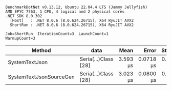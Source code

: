 ```

BenchmarkDotNet v0.13.12, Ubuntu 22.04.4 LTS (Jammy Jellyfish)
AMD EPYC 7763, 1 CPU, 4 logical and 2 physical cores
.NET SDK 8.0.302
  [Host]   : .NET 8.0.6 (8.0.624.26715), X64 RyuJIT AVX2
  ShortRun : .NET 8.0.6 (8.0.624.26715), X64 RyuJIT AVX2

Job=ShortRun  IterationCount=3  LaunchCount=1  
WarmupCount=3  

```
| Method                  | data                 | Mean     | Error     | StdDev    | Min      | Max      | Gen0   | Allocated |
|------------------------ |--------------------- |---------:|----------:|----------:|---------:|---------:|-------:|----------:|
| SystemTextJson          | Seria(...)Class [28] | 3.593 μs | 0.0718 μs | 0.0039 μs | 3.590 μs | 3.598 μs | 0.0229 |   2.07 KB |
| SystemTextJsonSourceGen | Seria(...)Class [28] | 3.023 μs | 0.0800 μs | 0.0044 μs | 3.019 μs | 3.027 μs | 0.0267 |    2.2 KB |
